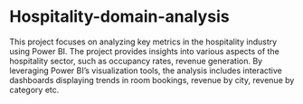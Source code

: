 # Hospitality-domain-analysis
This project focuses on analyzing key metrics in the hospitality industry using Power BI.
The project provides insights into various aspects of the hospitality sector, such as occupancy rates, revenue generation. 
By leveraging Power BI’s visualization tools, the analysis includes interactive dashboards displaying trends in room bookings, revenue by city, revenue by category etc.
